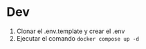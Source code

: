 


# Dev

1. Clonar el .env.template y crear el .env
2. Ejecutar el comando ``` docker compose up -d ```